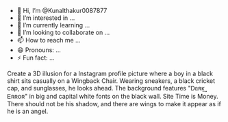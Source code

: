 - 👋 Hi, I’m @Kunalthakur0087877
- 👀 I’m interested in ...
- 🌱 I’m currently learning ...
- 💞️ I’m looking to collaborate on ...
- 📫 How to reach me ...
- 😄 Pronouns: ...
- ⚡ Fun fact: ...

<!---
Kunalthakur0087877/Kunalthakur0087877 is a ✨ special ✨ repository because its `README.md` (this file) appears on your GitHub profile.
You can click the Preview link to take a look at your changes.
--->
Create a 3D illusion for a Instagram profile picture where a boy in a black shirt sits casually on a Wingback Chair. Wearing sneakers, a black cricket cap, and sunglasses, he looks ahead. The background features "Ꭰᥲʀκ͢ Ꭼʀʀᴏʀ" in big and capital white fonts on the black wall. Site Time is Money. There should not be his shadow, and there are wings to make it appear as if he is an angel.

